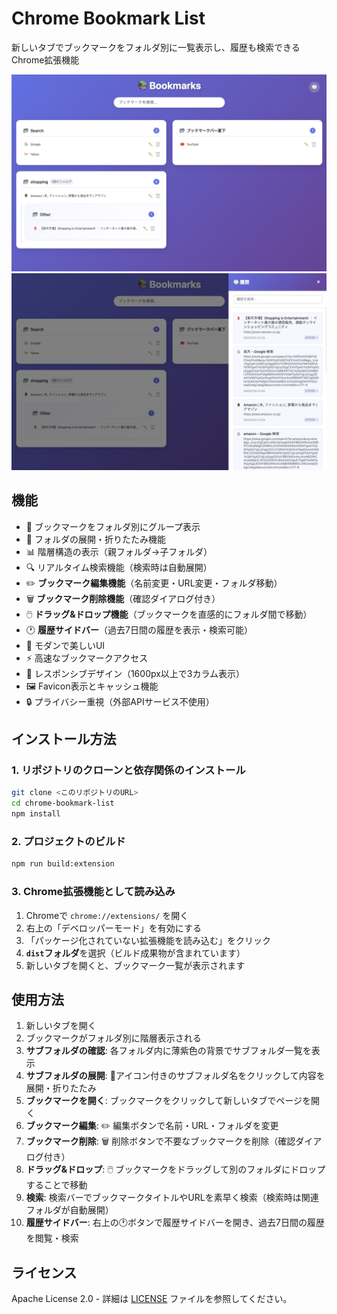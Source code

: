 # Chrome Bookmark List

新しいタブでブックマークをフォルダ別に一覧表示し、履歴も検索できるChrome拡張機能

![Bookmarks](bookmark.png)
![History](history.png)

## 機能

- 📁 ブックマークをフォルダ別にグループ表示
- 🔄 フォルダの展開・折りたたみ機能
- 📊 階層構造の表示（親フォルダ→子フォルダ）
- 🔍 リアルタイム検索機能（検索時は自動展開）
- ✏️ **ブックマーク編集機能**（名前変更・URL変更・フォルダ移動）
- 🗑️ **ブックマーク削除機能**（確認ダイアログ付き）
- 🖱️ **ドラッグ&ドロップ機能**（ブックマークを直感的にフォルダ間で移動）
- 🕐 **履歴サイドバー**（過去7日間の履歴を表示・検索可能）
- 🎨 モダンで美しいUI
- ⚡ 高速なブックマークアクセス
- 📱 レスポンシブデザイン（1600px以上で3カラム表示）
- 🖼️ Favicon表示とキャッシュ機能
- 🔒 プライバシー重視（外部APIサービス不使用）


## インストール方法

### 1. リポジトリのクローンと依存関係のインストール
```bash
git clone <このリポジトリのURL>
cd chrome-bookmark-list
npm install
```

### 2. プロジェクトのビルド
```bash
npm run build:extension
```

### 3. Chrome拡張機能として読み込み
1. Chromeで `chrome://extensions/` を開く
2. 右上の「デベロッパーモード」を有効にする
3. 「パッケージ化されていない拡張機能を読み込む」をクリック
4. **`dist`フォルダ**を選択（ビルド成果物が含まれています）
5. 新しいタブを開くと、ブックマーク一覧が表示されます

## 使用方法

1. 新しいタブを開く
2. ブックマークがフォルダ別に階層表示される
3. **サブフォルダの確認**: 各フォルダ内に薄紫色の背景でサブフォルダ一覧を表示
4. **サブフォルダの展開**: 📁アイコン付きのサブフォルダ名をクリックして内容を展開・折りたたみ
5. **ブックマークを開く**: ブックマークをクリックして新しいタブでページを開く
6. **ブックマーク編集**: ✏️ 編集ボタンで名前・URL・フォルダを変更
7. **ブックマーク削除**: 🗑️ 削除ボタンで不要なブックマークを削除（確認ダイアログ付き）
8. **ドラッグ&ドロップ**: 🖱️ ブックマークをドラッグして別のフォルダにドロップすることで移動
9. **検索**: 検索バーでブックマークタイトルやURLを素早く検索（検索時は関連フォルダが自動展開）
10. **履歴サイドバー**: 右上の🕐ボタンで履歴サイドバーを開き、過去7日間の履歴を閲覧・検索

## ライセンス

Apache License 2.0 - 詳細は [LICENSE](LICENSE) ファイルを参照してください。
